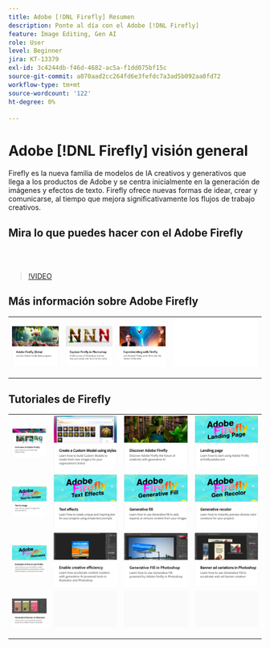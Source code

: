 ```yaml
---
title: Adobe [!DNL Firefly] Resumen
description: Ponte al día con el Adobe [!DNL Firefly]
feature: Image Editing, Gen AI
role: User
level: Beginner
jira: KT-13379
exl-id: 3c4244db-f46d-4682-ac5a-f1dd075bf15c
source-git-commit: a070aad2cc264fd6e3fefdc7a3ad5b092aa0fd72
workflow-type: tm+mt
source-wordcount: '122'
ht-degree: 0%

---
```


# Adobe [!DNL Firefly] visión general

Firefly es la nueva familia de modelos de IA creativos y generativos que llega a los productos de Adobe y se centra inicialmente en la generación de imágenes y efectos de texto. Firefly ofrece nuevas formas de idear, crear y comunicarse, al tiempo que mejora significativamente los flujos de trabajo creativos.

## Mira lo que puedes hacer con el Adobe Firefly

<br> 

>[!VIDEO](https://video.tv.adobe.com/v/3416970t1?quality=12&learn=on&hidetitle=true)

## Más información sobre Adobe Firefly

<table style="table-layout:fixed">
<tr>
   <td>
      <a href="https://firefly.adobe.com/" target="_blank">
         <img alt="Adobe Firefly (Beta)" src="assets/firefly-beta.png" />
      </a>
  </td>
  <td>
      <a href="https://www.adobe.com/sensei/generative-ai/firefly.html" target="_blank">
         <img alt="Explorar Firefly en Photoshop" src="assets/firefly-photoshop.png" />
      </a>
  </td>
  <td>
      <a href="webinar-experimenting.md">
         <img alt="Experimentar con el Adobe Firefly" src="assets/webinar-experimenting.png" />
      </a>
  </td>
  <td>
    <img alt="Separador" src="../assets/Whitespacer.png" />
    <div>
    <br>
  </td>
</tr>
</table>

## Tutoriales de Firefly

<table style="table-layout:fixed">
<tr>
   <td>
      <a href="overview-of-firefly.md">
         <img alt="Visión general del Adobe Firefly" src="assets/firefly-overview.png" />
      </a>
   </td>
   <td>
      <a href="custom-model-style.md">
         <img alt="Creación de un modelo personalizado con estilos" src="assets/custom-model-styles.png" />
      </a>
   </td>
  <td>
      <a href="discover.md">
         <img alt="Descubre el Adobe Firefly" src="assets/discover.png" />
      </a>
   </td>
   <td>
      <a href="landing-page.md">
         <img alt="Página de destino" src="assets/landing-page.png" />
      </a>
   </td>
</tr>
<tr>
   <td>
      <a href="text-to-image.md">
         <img alt="Texto a imagen" src="assets/text-to-image.png" />
      </a>
   </td>
   <td>
      <a href="text-effects.md">
         <img alt="Efectos de texto" src="assets/text-effects.png" />
      </a>
   </td>
   <td>
      <a href="gen-fill.md">
         <img alt="Relleno generativo" src="assets/generative-fill.png" />
      </a>
   </td>
   <td>
      <a href="gen-recolor.md">
         <img alt="Color generativo" src="assets/generative-recolor.png" />
      </a>
   </td>
</tr>
<tr>
  <td>
      <a href="examples.md">
         <img alt="Ejemplos de cómo usar Firefly" src="assets/examples.png" />
      </a>
   </td>
   <td>
      <a href="enable-creative-efficiency.md">
         <img alt="Activar la eficacia creativa" src="assets/enable-creative-efficiency.png" />
      </a>
   </td>
   <td>
      <a href="generative-fill.md">
         <img alt="Relleno generativo en Photoshop" src="assets/generative-fill-ps.png" />
      </a>
   </td>
  <td>
      <a href="web-banner-ad.md">
         <img alt="Variaciones de anuncios de banner en Photoshop" src="assets/banner-ad-variations.png" />
      </a>
  </td>
</tr>
<tr>
   <td>
      <a href="generative-recolor.md">
            <img alt="Recolor generativo en Illustrator" src="assets/firefly-recolor.png" />
      </a>
   </td>
   <td>
      <img alt="Separador" src="../assets/Gray_thumbnail.png" />
      <div>
      <br>
   </td>
   <td>
      <img alt="Separador" src="../assets/Gray_thumbnail.png" />
      <div>
      <br>
   </td>
   <td>
      <img alt="Separador" src="../assets/Gray_thumbnail.png" />
      <div>
      <br>
   </td>
</table>
